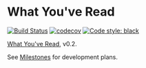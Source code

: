 # What You've Read

[![Build Status](https://travis-ci.com/kdwarn/wyr.svg?branch=master)](https://travis-ci.com/kdwarn/wyr) [![codecov](https://codecov.io/gh/kdwarn/wyr/branch/master/graph/badge.svg)](https://codecov.io/gh/kdwarn/wyr) [![Code style: black](https://img.shields.io/badge/code%20style-black-000000.svg)](https://github.com/ambv/black)

[What You've Read](https://www.whatyouveread.com), v0.2.

See [Milestones](https://github.com/kdwarn/wyr/milestones?with_issues=no) for
development plans.
